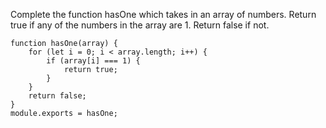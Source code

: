 Complete the function hasOne which takes in an array of numbers. Return true if any of the numbers in the array are 1. Return false if not.

``` 
function hasOne(array) {
    for (let i = 0; i < array.length; i++) {
        if (array[i] === 1) {
            return true;
        }
    }
    return false;
}
module.exports = hasOne;
```